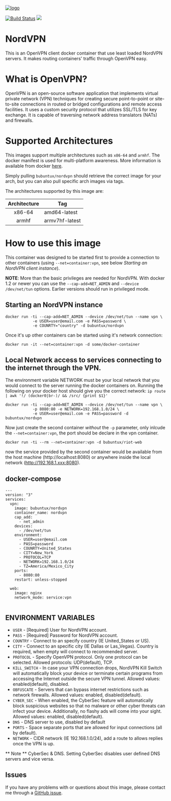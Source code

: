 [![logo](https://github.com/bubuntux/nordvpn/raw/master/NordVpn_logo.png)](https://nordvpn.com/)

[![Build Status](https://travis-ci.com/bubuntux/nordvpn.svg?branch=master)](https://travis-ci.com/bubuntux/nordvpn)
[![](https://images.microbadger.com/badges/image/bubuntux/nordvpn.svg)](https://microbadger.com/images/bubuntux/nordvpn "Get your own image badge on microbadger.com")

# NordVPN

This is an OpenVPN client docker container that use least loaded NordVPN servers. It makes routing containers' traffic through OpenVPN easy.

# What is OpenVPN?

OpenVPN is an open-source software application that implements virtual private network (VPN) techniques for creating secure point-to-point or site-to-site connections in routed or bridged configurations and remote access facilities. It uses a custom security protocol that utilizes SSL/TLS for key exchange. It is capable of traversing network address translators (NATs) and firewalls.

# Supported Architectures

This images support multiple architectures such as `x86-64` and `armhf`. The docker manifest is used for multi-platform awareness. More information is available from docker [here](https://github.com/docker/distribution/blob/master/docs/spec/manifest-v2-2.md#manifest-list). 

Simply pulling `bubuntux/nordvpn` should retrieve the correct image for your arch, but you can also pull specific arch images via tags.

The architectures supported by this image are:

| Architecture | Tag |
| :----: | --- |
| x86-64 | amd64-latest |
| armhf | armv7hf-latest |

# How to use this image

This container was designed to be started first to provide a connection to other containers (using `--net=container:vpn`, see below *Starting an NordVPN client instance*).

**NOTE**: More than the basic privileges are needed for NordVPN. With docker 1.2 or newer you can use the `--cap-add=NET_ADMIN` and `--device /dev/net/tun` options. Earlier versions should run in privileged mode.

## Starting an NordVPN instance

    docker run -ti --cap-add=NET_ADMIN --device /dev/net/tun --name vpn \
                -e USER=user@email.com -e PASS=password \ 
                -e COUNRTY="country" -d bubuntux/nordvpn

Once it's up other containers can be started using it's network connection:

    docker run -it --net=container:vpn -d some/docker-container

## Local Network access to services connecting to the internet through the VPN.

The environment variable NETWORK must be your local network that you would connect to the server running the docker containers on. Running the following on your docker host should give you the correct network: `ip route | awk '!/ (docker0|br-)/ && /src/ {print $1}'`

    docker run -ti --cap-add=NET_ADMIN --device /dev/net/tun --name vpn \
                -p 8080:80 -e NETWORK=192.168.1.0/24 \ 
                -e USER=user@email.com -e PASS=password -d bubuntux/nordvpn                

Now just create the second container _without_ the `-p` parameter, only inlcude the `--net=container:vpn`, the port should be declare in the vpn container.

    docker run -ti --rm --net=container:vpn -d bubuntux/riot-web

now the service provided by the second container would be available from the host machine (http://localhost:8080) or anywhere inside the local network (http://192.168.1.xxx:8080).

## docker-compose

```
---
version: "3"
services:
  vpn:
    image: bubuntux/nordvpn
    container_name: nordvpn
    cap_add:
      - net_admin
    devices:
      - /dev/net/tun
    environment:
      - USER=user@email.com
      - PASS=password
      - COUNRTY=United_States
      - CITY=New_York
      - PROTOCOL=TCP
      - NETWORK=192.168.1.0/24
      - TZ=America/Mexico_City
    ports:
      - 8080:80
    restart: unless-stopped
  
  web:
    image: nginx
    network_mode: service:vpn
   
```

## ENVIRONMENT VARIABLES

* `USER`        - [Required] User for NordVPN account.
* `PASS`        - [Required] Password for NordVPN account.
* `COUNTRY`     - Connect to an specify country (IE United_States or US). 
* `CITY`        - Connect to an specific city (IE Dallas or Las_Vegas). Country is required, when empty will connect to recommended server.
* `PROTOCOL`    - Specify OpenVPN protocol. Only one protocol can be selected. Allowed protocols: UDP(default), TCP.
* `KILL_SWITCH` - In case your VPN connection drops, NordVPN Kill Switch will automatically block your device or terminate certain programs from accessing the Internet outside the secure VPN tunnel. Allowed values: enabled(default), disabled.
* `OBFUSCATE`   - Servers that can bypass internet restrictions such as network firewalls. Allowed values: enabled, disabled(default).
* `CYBER_SEC`   - When enabled, the CyberSec feature will automatically block suspicious websites so that no malware or other cyber threats can infect your device. Additionally, no flashy ads will come into your sight. Allowed values: enabled, disabled(default).
* `DNS`         - DNS server to use, disabled by default
* `PORTS`       - Space separate ports that are allowed for input connections (all by default).
* `NETWORK`     - CIDR network (IE 192.168.1.0/24), add a route to allows replies once the VPN is up.

** Note ** CyberSec & DNS. Setting CyberSec disables user defined DNS servers and vice versa.

## Issues

If you have any problems with or questions about this image, please contact me through a [GitHub issue](https://github.com/bubuntux/nordvpn/issues).
